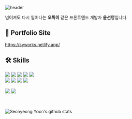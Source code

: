 ![header](https://capsule-render.vercel.app/api?type=waving&color=timeGradient&height=300&section=header&text=Welcome!😊&desc=This%20is%20Seonyeong's%20playground.%20&fontSize=90&descSize=30&fontColor=ffffff&fontAlignY=40)

넘어져도 다시 일어나는 <b>오뚝이</b> 같은 프론트엔드 개발자 <b>윤선영</b>입니다.

## 🔗 Portfolio Site
https://syworks.netlify.app/

## 🛠 Skills

<div>
  <img src="https://img.shields.io/badge/HTML5-E34F26?style=for-the-badge&logo=html5&logoColor=white">
  <img src="https://img.shields.io/badge/CSS3-1572B6?style=for-the-badge&logo=css3&logoColor=white">
  <img src="https://img.shields.io/badge/sass-CC6699?style=for-the-badge&logo=sass&logoColor=white">
  <img src="https://img.shields.io/badge/javascript-F7DF1E?style=for-the-badge&logo=javascript&logoColor=white">
  <img src="https://img.shields.io/badge/typescript-3178C6?style=for-the-badge&logo=typescript&logoColor=white">
  </div>
<div>
  <img src="https://img.shields.io/badge/react-61DAFB?style=for-the-badge&logo=react&logoColor=white">
  <img src="https://img.shields.io/badge/next.js-000000?style=for-the-badge&logo=nextdotjs&logoColor=white">
  <img src="https://img.shields.io/badge/pocketbase-B8DBE4?style=for-the-badge&logo=pocketbase&logoColor=black">
  <img src="https://img.shields.io/badge/pocketbase-3FCF8E?style=for-the-badge&logo=supabase&logoColor=white">
</div>
<br/>
<div>
  <img src="https://img.shields.io/badge/github-181717?style=for-the-badge&logo=github&logoColor=white">
  <img src="https://img.shields.io/badge/figma-F24E1E?style=for-the-badge&logo=figma&logoColor=white">
</div>

<br/>

<br/>

![Seonyeong Yoon's github stats](https://github-readme-stats.vercel.app/api?username=seonyeongyoon&show_icons=true&theme=outrun)

